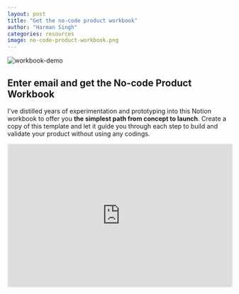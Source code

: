 ```yaml
---
layout: post
title: "Get the no-code product workbook"
author: "Harman Singh"
categories: resources
image: no-code-product-workbook.png
---
```


![workbook-demo](https://github.com/user-attachments/assets/04c87227-4a66-45d6-ba47-2bc513e1316a)

## Enter email and get the No-code Product Workbook

I've distilled years of experimentation and prototyping into this Notion workbook to offer you **the simplest path from concept to launch**.
Create a copy of this template and let it guide you through each step to build and validate your product without using any codings.

<iframe src="https://embeds.beehiiv.com/8b75ae63-e97f-48f4-a9a6-ed9919a7c600" data-test-id="beehiiv-embed" width="100%" height="320" frameborder="0" scrolling="no" style="border-radius: 4px; border: 2px solid #e5e7eb; margin: 0; background-color: transparent;"></iframe>
